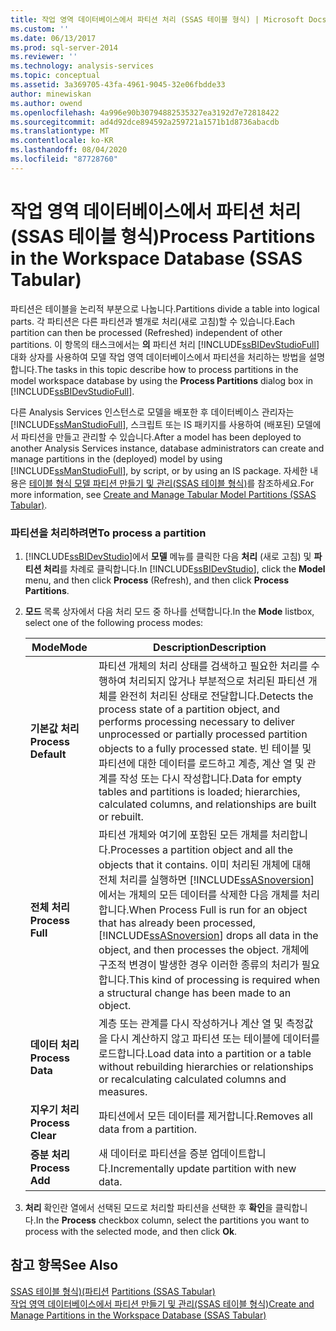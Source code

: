 ```yaml
---
title: 작업 영역 데이터베이스에서 파티션 처리 (SSAS 테이블 형식) | Microsoft Docs
ms.custom: ''
ms.date: 06/13/2017
ms.prod: sql-server-2014
ms.reviewer: ''
ms.technology: analysis-services
ms.topic: conceptual
ms.assetid: 3a369705-43fa-4961-9045-32e06fbdde33
author: minewiskan
ms.author: owend
ms.openlocfilehash: 4a996e90b30794882535327ea3192d7e72818422
ms.sourcegitcommit: ad4d92dce894592a259721a1571b1d8736abacdb
ms.translationtype: MT
ms.contentlocale: ko-KR
ms.lasthandoff: 08/04/2020
ms.locfileid: "87728760"
---
```

# <a name="process-partitions-in-the-workspace-database-ssas-tabular"></a><span data-ttu-id="65cb4-102">작업 영역 데이터베이스에서 파티션 처리 (SSAS 테이블 형식)</span><span class="sxs-lookup"><span data-stu-id="65cb4-102">Process Partitions in the Workspace Database (SSAS Tabular)</span></span>
  <span data-ttu-id="65cb4-103">파티션은 테이블을 논리적 부분으로 나눕니다.</span><span class="sxs-lookup"><span data-stu-id="65cb4-103">Partitions divide a table into logical parts.</span></span> <span data-ttu-id="65cb4-104">각 파티션은 다른 파티션과 별개로 처리(새로 고침)할 수 있습니다.</span><span class="sxs-lookup"><span data-stu-id="65cb4-104">Each partition can then be processed (Refreshed) independent of other partitions.</span></span> <span data-ttu-id="65cb4-105">이 항목의 태스크에서는 **의** 파티션 처리 [!INCLUDE[ssBIDevStudioFull](../../includes/ssbidevstudiofull-md.md)]대화 상자를 사용하여 모델 작업 영역 데이터베이스에서 파티션을 처리하는 방법을 설명합니다.</span><span class="sxs-lookup"><span data-stu-id="65cb4-105">The tasks in this topic describe how to process partitions in the model workspace database by using the **Process Partitions** dialog box in [!INCLUDE[ssBIDevStudioFull](../../includes/ssbidevstudiofull-md.md)].</span></span>  
  
 <span data-ttu-id="65cb4-106">다른 Analysis Services 인스턴스로 모델을 배포한 후 데이터베이스 관리자는 [!INCLUDE[ssManStudioFull](../../includes/ssmanstudiofull-md.md)], 스크립트 또는 IS 패키지를 사용하여 (배포된) 모델에서 파티션을 만들고 관리할 수 있습니다.</span><span class="sxs-lookup"><span data-stu-id="65cb4-106">After a model has been deployed to another Analysis Services instance, database administrators can create and manage partitions in the (deployed) model by using [!INCLUDE[ssManStudioFull](../../includes/ssmanstudiofull-md.md)], by script, or by using an IS package.</span></span> <span data-ttu-id="65cb4-107">자세한 내용은 [테이블 형식 모델 파티션 만들기 및 관리&#40;SSAS 테이블 형식&#41;](partitions-ssas-tabular.md)를 참조하세요.</span><span class="sxs-lookup"><span data-stu-id="65cb4-107">For more information, see [Create and Manage Tabular Model Partitions &#40;SSAS Tabular&#41;](partitions-ssas-tabular.md).</span></span>  
  
###  <a name="to-process-a-partition"></a><a name="bkmk_create_new"></a> <span data-ttu-id="65cb4-108">파티션을 처리하려면</span><span class="sxs-lookup"><span data-stu-id="65cb4-108">To process a partition</span></span>  
  
1.  <span data-ttu-id="65cb4-109">[!INCLUDE[ssBIDevStudio](../../includes/ssbidevstudio-md.md)]에서 **모델** 메뉴를 클릭한 다음 **처리** (새로 고침) 및 **파티션 처리**를 차례로 클릭합니다.</span><span class="sxs-lookup"><span data-stu-id="65cb4-109">In [!INCLUDE[ssBIDevStudio](../../includes/ssbidevstudio-md.md)], click the **Model** menu, and then click **Process** (Refresh), and then click **Process Partitions**.</span></span>  
  
2.  <span data-ttu-id="65cb4-110">**모드** 목록 상자에서 다음 처리 모드 중 하나를 선택합니다.</span><span class="sxs-lookup"><span data-stu-id="65cb4-110">In the **Mode** listbox, select one of the following process modes:</span></span>  
  
    |<span data-ttu-id="65cb4-111">Mode</span><span class="sxs-lookup"><span data-stu-id="65cb4-111">Mode</span></span>|<span data-ttu-id="65cb4-112">Description</span><span class="sxs-lookup"><span data-stu-id="65cb4-112">Description</span></span>|  
    |----------|-----------------|  
    |<span data-ttu-id="65cb4-113">**기본값 처리**</span><span class="sxs-lookup"><span data-stu-id="65cb4-113">**Process Default**</span></span>|<span data-ttu-id="65cb4-114">파티션 개체의 처리 상태를 검색하고 필요한 처리를 수행하여 처리되지 않거나 부분적으로 처리된 파티션 개체를 완전히 처리된 상태로 전달합니다.</span><span class="sxs-lookup"><span data-stu-id="65cb4-114">Detects the process state of a partition object, and performs processing necessary to deliver unprocessed or partially processed partition objects to a fully processed state.</span></span> <span data-ttu-id="65cb4-115">빈 테이블 및 파티션에 대한 데이터를 로드하고 계층, 계산 열 및 관계를 작성 또는 다시 작성합니다.</span><span class="sxs-lookup"><span data-stu-id="65cb4-115">Data for empty tables and partitions is loaded; hierarchies, calculated columns, and relationships are built or rebuilt.</span></span>|  
    |<span data-ttu-id="65cb4-116">**전체 처리**</span><span class="sxs-lookup"><span data-stu-id="65cb4-116">**Process Full**</span></span>|<span data-ttu-id="65cb4-117">파티션 개체와 여기에 포함된 모든 개체를 처리합니다.</span><span class="sxs-lookup"><span data-stu-id="65cb4-117">Processes a partition object and all the objects that it contains.</span></span> <span data-ttu-id="65cb4-118">이미 처리된 개체에 대해 전체 처리를 실행하면 [!INCLUDE[ssASnoversion](../../includes/ssasnoversion-md.md)] 에서는 개체의 모든 데이터를 삭제한 다음 개체를 처리합니다.</span><span class="sxs-lookup"><span data-stu-id="65cb4-118">When Process Full is run for an object that has already been processed, [!INCLUDE[ssASnoversion](../../includes/ssasnoversion-md.md)] drops all data in the object, and then processes the object.</span></span> <span data-ttu-id="65cb4-119">개체에 구조적 변경이 발생한 경우 이러한 종류의 처리가 필요합니다.</span><span class="sxs-lookup"><span data-stu-id="65cb4-119">This kind of processing is required when a structural change has been made to an object.</span></span>|  
    |<span data-ttu-id="65cb4-120">**데이터 처리**</span><span class="sxs-lookup"><span data-stu-id="65cb4-120">**Process Data**</span></span>|<span data-ttu-id="65cb4-121">계층 또는 관계를 다시 작성하거나 계산 열 및 측정값을 다시 계산하지 않고 파티션 또는 테이블에 데이터를 로드합니다.</span><span class="sxs-lookup"><span data-stu-id="65cb4-121">Load data into a partition or a table without rebuilding hierarchies or relationships or recalculating calculated columns and measures.</span></span>|  
    |<span data-ttu-id="65cb4-122">**지우기 처리**</span><span class="sxs-lookup"><span data-stu-id="65cb4-122">**Process Clear**</span></span>|<span data-ttu-id="65cb4-123">파티션에서 모든 데이터를 제거합니다.</span><span class="sxs-lookup"><span data-stu-id="65cb4-123">Removes all data from a partition.</span></span>|  
    |<span data-ttu-id="65cb4-124">**증분 처리**</span><span class="sxs-lookup"><span data-stu-id="65cb4-124">**Process Add**</span></span>|<span data-ttu-id="65cb4-125">새 데이터로 파티션을 증분 업데이트합니다.</span><span class="sxs-lookup"><span data-stu-id="65cb4-125">Incrementally update partition with new data.</span></span>|  
  
3.  <span data-ttu-id="65cb4-126">**처리** 확인란 열에서 선택된 모드로 처리할 파티션을 선택한 후 **확인**을 클릭합니다.</span><span class="sxs-lookup"><span data-stu-id="65cb4-126">In the **Process** checkbox column, select the partitions you want to process with the selected mode, and then click **Ok**.</span></span>  
  
## <a name="see-also"></a><span data-ttu-id="65cb4-127">참고 항목</span><span class="sxs-lookup"><span data-stu-id="65cb4-127">See Also</span></span>  
 <span data-ttu-id="65cb4-128">[SSAS 테이블 형식&#41;&#40;파티션](partitions-ssas-tabular.md) </span><span class="sxs-lookup"><span data-stu-id="65cb4-128">[Partitions &#40;SSAS Tabular&#41;](partitions-ssas-tabular.md) </span></span>  
 [<span data-ttu-id="65cb4-129">작업 영역 데이터베이스에서 파티션 만들기 및 관리&#40;SSAS 테이블 형식&#41;</span><span class="sxs-lookup"><span data-stu-id="65cb4-129">Create and Manage Partitions in the Workspace Database &#40;SSAS Tabular&#41;</span></span>](workspace-database-ssas-tabular.md)  
  
  
